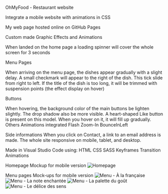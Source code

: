 OhMyFood - Restaurant website

Integrate a mobile website with animations in CSS

My web page hosted online on GitHub Pages

Custom made Graphic Effects and Animations

When landed on the home page a loading spinner will cover the whole screen for 3 seconds

Menu Pages

When arriving on the menu page, the dishes appear gradually with a slight delay.
A small checkmark will appear to the right of the dish. This tick slide from right to left.
If the title of the dish is too long, it will be trimmed with suspension points (the effect display on hover)

Buttons

When hovering, the background color of the main buttons be lighten slightly. The drop shadow also be more visible.
A heart-shaped Like button is present on this model. When you hover on it, it will fill up gradually.
Others Animations integrated
Flash
Zoom-In
BounceInLeft

Side informations
When you click on Contact, a link to an email address is made.
The whole site responsive on mobile, tablet, and desktop.

Made in Visual Studio Code using:
HTML
CSS
SASS
Keyframes
Transition
Animations


Homepage Mockup for mobile version
![Homepage](https://user-images.githubusercontent.com/61190539/204390506-9c8bd456-0a00-4e14-b5fd-a44910732b55.png)

Menu pages Mock-ups for mobile version
![Menu - À la française](https://user-images.githubusercontent.com/61190539/204390569-2e44c2ee-aa2a-49eb-97da-af894a07d124.png)
![Menu - La note enchantée](https://user-images.githubusercontent.com/61190539/204390573-3d3f78ce-a400-4722-b5c2-93f503a5a6ec.png)
![Menu - La palette du goût](https://user-images.githubusercontent.com/61190539/204390577-d9a16d6b-f677-429c-bd59-df457463e9b3.png)
![Menu - Le délice des sens](https://user-images.githubusercontent.com/61190539/204390578-300f2604-06b6-4ef9-9340-700c289b5dc3.png)




